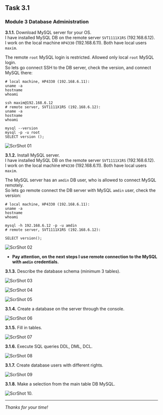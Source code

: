 ## Task 3.1
### Module 3 Database Administration

**3.1.1.** Download MySQL server for your OS.  
I have installed MySQL DB on the remote server `SVT1111X1RS` (192.168.6.12).  
I work on the local machine `HP4330` (192.168.6.11). Both have local users `maxim`.  

The remote `root` MySQL login is restricted. Allowed only local `root` MySQL login.  
So lets go connect SSH to the DB server, check the version, and connect MySQL there:  
```
# local machine, HP4330 (192.168.6.11):
uname -a
hostname
whoami

ssh maxim@192.168.6.12
# remote server, SVT1111X1RS (192.168.6.12):
uname -a
hostname
whoami

mysql --version
mysql -p -u root
SELECT version ();
```
![ScrShot 01](scr/01.png "ScrShot 01")  

**3.1.2.** Install MySQL server.  
I have installed MySQL DB on the remote server `SVT1111X1RS` (192.168.6.12).  
I work on the local machine `HP4330` (192.168.6.11). Both have local users `maxim`.  

The MySQL server has an `amdin` DB user, who is allowed to connect MySQL remotely.  
So lets go remote connect the DB server with MySQL `amdin` user, check the version:  
```
# local machine, HP4330 (192.168.6.11):
uname -a
hostname
whoami

mysql -h 192.168.6.12 -p -u amdin
# remote server, SVT1111X1RS (192.168.6.12):

SELECT version();
```
![ScrShot 02](scr/02.png "ScrShot 02")  

- __**Pay attention,** on the next steps I use remote connection to the MySQL with `amdin` credentials.__  

**3.1.3.** Describe the database schema (minimum 3 tables).  

![ScrShot 03](scr/03.png "ScrShot 03")  

![ScrShot 04](scr/04.png "ScrShot 04")  

![ScrShot 05](scr/05.png "ScrShot 05")  

**3.1.4.** Create a database on the server through the console.  

![ScrShot 06](scr/06.png "ScrShot 06")  

**3.1.5.** Fill in tables.  

![ScrShot 07](scr/07.png "ScrShot 07")  

**3.1.6.** Execute SQL queries DDL, DML, DCL.  

![ScrShot 08](scr/08.png "ScrShot 08")  

**3.1.7.** Create database users with different rights.  

![ScrShot 09](scr/09.png "ScrShot 09")  

**3.1.8.** Make a selection from the main table DB MySQL.  

![ScrShot 10.](scr/10.png "ScrShot 10")  
___
 
_Thanks for your time!_  
